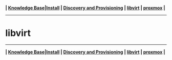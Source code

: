 **| [Knowledge Base](https://ji-podhead.github.io/RHEL_9_Foreman_Guide/knowledge%20base)|[Install](https://ji-podhead.github.io/RHEL_9_Foreman_Guide/installation%20(katello%2Cdiscovery%2Cdhcp%2Ctftp)) | [Discovery and Provisioning](https://ji-podhead.github.io/RHEL_9_Foreman_Guide/discovery%20and%20provisioning) | [libvirt](https://ji-podhead.github.io/RHEL_9_Foreman_Guide/libvirt) | [proxmox](https://ji-podhead.github.io/RHEL_9_Foreman_Guide/proxmox) |** 

---

# libvirt


---
**| [Knowledge Base](https://ji-podhead.github.io/RHEL_9_Foreman_Guide/knowledge%20base)|[Install](https://ji-podhead.github.io/RHEL_9_Foreman_Guide/installation%20(katello%2Cdiscovery%2Cdhcp%2Ctftp)) | [Discovery and Provisioning](https://ji-podhead.github.io/RHEL_9_Foreman_Guide/discovery%20and%20provisioning) | [libvirt](https://ji-podhead.github.io/RHEL_9_Foreman_Guide/libvirt) | [proxmox](https://ji-podhead.github.io/RHEL_9_Foreman_Guide/proxmox) |** 

